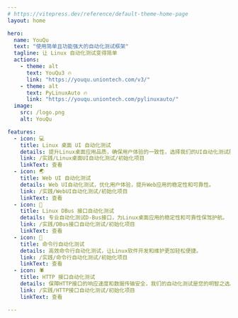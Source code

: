 ```yaml
---
# https://vitepress.dev/reference/default-theme-home-page
layout: home

hero:
  name: YouQu
  text: "使用简单且功能强大的自动化测试框架"
  tagline: 让 Linux 自动化测试变得简单
  actions:
    - theme: alt
      text: YouQu3 🔥
      link: "https://youqu.uniontech.com/v3/"
    - theme: alt
      text: PyLinuxAuto 🔥
      link: "https://youqu.uniontech.com/pylinuxauto/"
  image:
    src: /logo.png
    alt: YouQu

features:
  - icon: 💻
    title: Linux 桌面 UI 自动化测试
    details: 提升Linux桌面应用品质，确保用户体验的一致性，选择我们的UI自动化测试服务。
    link: /实践/Linux桌面UI自动化测试/初始化项目
    linkText: 查看
  - icon: 🌏
    title: Web UI 自动化测试
    details: Web UI自动化测试，优化用户体验，提升Web应用的稳定性和可靠性。
    link: /实践/WebUI自动化测试/初始化项目
    linkText: 查看
  - icon: 🚌
    title: Linux DBus 接口自动化测试
    details: 专业自动化测试D-Bus接口，为Linux桌面应用的稳定性和可靠性保驾护航。
    link: /实践/DBus接口自动化测试/初始化项目
    linkText: 查看
  - icon: 🚀
    title: 命令行自动化测试
    details: 高效命令行自动化测试，让Linux软件开发和维护更加轻松便捷。
    link: /实践/命令行自动化测试/初始化项目
    linkText: 查看
  - icon: ️🕷️
    title: HTTP 接口自动化测试
    details: 保障HTTP接口的响应速度和数据传输安全，我们的自动化测试是您的明智之选。
    link: /实践/HTTP接口自动化测试/初始化项目
    linkText: 查看

---
```


<script setup>
import {
  VPTeamPage,
  VPTeamPageTitle,
  VPTeamMembers
} from 'vitepress/theme'

const members = [
  {
    avatar: 'https://www.github.com/mikigo.png',
    name: 'mikigo',
    title: 'Creator',
    org: 'YouQu',
    orgLink: 'https://github.com/linuxdeepin/youqu',
    links: [
      { icon: 'github', link: 'https://github.com/mikigo' },
      { icon: 'x', link: 'https://twitter.com/mikigo_' },
    ]
  },
  {
    avatar: 'https://www.github.com/githublitao.png',
    name: 'githublitao',
    title: 'Developer',
    links: [
      { icon: 'github', link: 'https://github.com/githublitao' },
    ]
  },
  {
    avatar: 'https://www.github.com/zhao-george.png',
    name: 'zhao-george',
    title: 'Developer',
    links: [
      { icon: 'github', link: 'https://github.com/zhao-george' },
    ]
  },
  {
    avatar: 'https://www.github.com/saifeiLee.png',
    name: 'saifeiLee',
    title: 'Developer',
    links: [
      { icon: 'github', link: 'https://github.com/saifeiLee' },
    ]
  },
  {
    avatar: 'https://www.github.com/DarkLii.png',
    name: 'DarkLii',
    title: 'Developer',
    links: [
      { icon: 'github', link: 'https://github.com/DarkLii' },
    ]
  },
  {
    avatar: 'https://www.github.com/CCrazyPeter.png',
    name: 'CCrazyPeter',
    title: 'Developer',
    links: [
      { icon: 'github', link: 'https://github.com/CCrazyPeter' },
    ]
  },
  {
    avatar: 'https://www.github.com/003307.png',
    name: '003307',
    title: 'Developer',
    links: [
      { icon: 'github', link: 'https://github.com/003307' },
    ]
  }, 
  {
    avatar: 'https://www.github.com/Marszzz1116.png',
    name: 'Marszzz1116',
    title: 'Developer',
    links: [
      { icon: 'github', link: 'https://github.com/Marszzz1116' },
    ]
  },  
];

const helpers = [
  {
    avatar: 'https://www.github.com/rb-union.png',
    name: 'rb-union',
    title: 'Helper',
    links: [
      { icon: 'github', link: 'https://github.com/rb-union' },
    ]
  },
  {
    avatar: 'https://www.github.com/Jimijun.png',
    name: 'Jimijun',
    title: 'Helper',
    links: [
      { icon: 'github', link: 'https://github.com/Jimijun' },
    ]
  },
  {
    avatar: 'https://www.github.com/king123666.png',
    name: 'king123666',
    title: 'Helper',
    links: [
      { icon: 'github', link: 'https://github.com/king123666' },
    ]
  },
  {
    avatar: 'https://www.github.com/momiji33.png',
    name: 'momiji33',
    title: 'Helper',
    links: [
      { icon: 'github', link: 'https://github.com/momiji33' },
    ]
  },
  {
    avatar: 'https://www.github.com/lu-xianseng.png',
    name: 'lu-xianseng',
    title: 'Helper',
    links: [
      { icon: 'github', link: 'https://github.com/lu-xianseng' },
    ]
  },
  
]
</script>

<VPTeamPage>
  <VPTeamPageTitle>
    <template #title>
      Contributors
    </template>
    <template #lead>
      感谢以下所有人的贡献与参与
    </template>
  </VPTeamPageTitle>
  <VPTeamMembers
    size="small"
    :members="members"
  />
  <VPTeamPageTitle>
    <template #title>
      Helpers
    </template>
    <template #lead>
      感谢以下所有人的提供帮助及重要建议
    </template>
  </VPTeamPageTitle>
  <VPTeamMembers
    size="small"
    :members="helpers"
  />
</VPTeamPage>